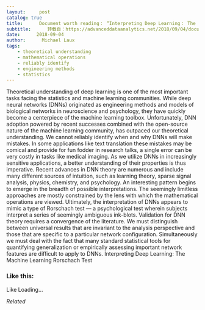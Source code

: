 ```yaml
---
layout:     post
catalog: true
title:      Document worth reading： “Interpreting Deep Learning： The Machine Learning Rorschach Test”
subtitle:      转载自：https://advanceddataanalytics.net/2018/09/04/document-worth-reading-interpreting-deep-learning-the-machine-learning-rorschach-test/
date:      2018-09-04
author:      Michael Laux
tags:
    - theoretical understanding
    - mathematical operations
    - reliably identify
    - engineering methods
    - statistics
---
```


Theoretical understanding of deep learning is one of the most important tasks facing the statistics and machine learning communities. While deep neural networks (DNNs) originated as engineering methods and models of biological networks in neuroscience and psychology, they have quickly become a centerpiece of the machine learning toolbox. Unfortunately, DNN adoption powered by recent successes combined with the open-source nature of the machine learning community, has outpaced our theoretical understanding. We cannot reliably identify when and why DNNs will make mistakes. In some applications like text translation these mistakes may be comical and provide for fun fodder in research talks, a single error can be very costly in tasks like medical imaging. As we utilize DNNs in increasingly sensitive applications, a better understanding of their properties is thus imperative. Recent advances in DNN theory are numerous and include many different sources of intuition, such as learning theory, sparse signal analysis, physics, chemistry, and psychology. An interesting pattern begins to emerge in the breadth of possible interpretations. The seemingly limitless approaches are mostly constrained by the lens with which the mathematical operations are viewed. Ultimately, the interpretation of DNNs appears to mimic a type of Rorschach test — a psychological test wherein subjects interpret a series of seemingly ambiguous ink-blots. Validation for DNN theory requires a convergence of the literature. We must distinguish between universal results that are invariant to the analysis perspective and those that are specific to a particular network configuration. Simultaneously we must deal with the fact that many standard statistical tools for quantifying generalization or empirically assessing important network features are difficult to apply to DNNs. Interpreting Deep Learning: The Machine Learning Rorschach Test





### Like this:

Like Loading...


*Related*


